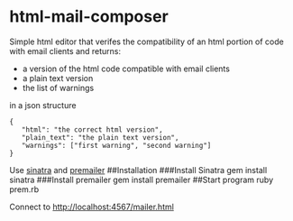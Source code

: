 html-mail-composer
==================

Simple html editor that verifes the compatibility of an html portion of code with email clients and returns:

* a version of the html code compatible with email clients
* a plain text version
* the list of warnings

in a json structure

    {
       "html": "the correct html version",
       "plain_text": "the plain text version",
       "warnings": ["first warning", "second warning"]
    }
    
Use [sinatra](http://www.sinatrarb.com/) and [premailer](https://github.com/premailer/premailer/)
##Installation
###Install Sinatra
    gem install sinatra
###Install premailer
    gem install premailer
##Start program
    ruby prem.rb

Connect to [http://localhost:4567/mailer.html](http://localhost:4567/mailer.html)

